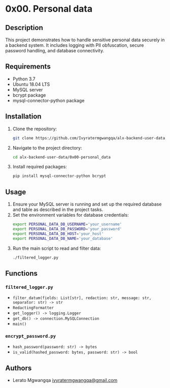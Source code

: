 # 0x00. Personal data

## Description
This project demonstrates how to handle sensitive personal data securely in a backend system. It includes logging with PII obfuscation, secure password handling, and database connectivity.

## Requirements
- Python 3.7
- Ubuntu 18.04 LTS
- MySQL server
- bcrypt package
- mysql-connector-python package

## Installation
1. Clone the repository:
   ```bash
   git clone https://github.com/Ivyratermgwangqa/alx-backend-user-data.git
   ```
2. Navigate to the project directory:
   ```bash
   cd alx-backend-user-data/0x00-personal_data
   ```
3. Install required packages:
   ```bash
   pip install mysql-connector-python bcrypt
   ```

## Usage
1. Ensure your MySQL server is running and set up the required database and table as described in the project tasks.
2. Set the environment variables for database credentials:
   ```bash
   export PERSONAL_DATA_DB_USERNAME='your_username'
   export PERSONAL_DATA_DB_PASSWORD='your_password'
   export PERSONAL_DATA_DB_HOST='your_host'
   export PERSONAL_DATA_DB_NAME='your_database'
   ```
3. Run the main script to read and filter data:
   ```bash
   ./filtered_logger.py
   ```

## Functions
### `filtered_logger.py`
- `filter_datum(fields: List[str], redaction: str, message: str, separator: str) -> str`
- `RedactingFormatter`
- `get_logger() -> logging.Logger`
- `get_db() -> connection.MySQLConnection`
- `main()`

### `encrypt_password.py`
- `hash_password(password: str) -> bytes`
- `is_valid(hashed_password: bytes, password: str) -> bool`

## Authors
- Lerato Mgwangqa <ivyratermgwangqa@gmail.com>
```
